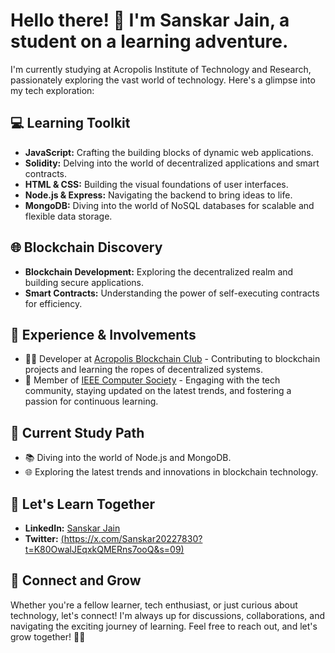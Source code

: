 # Hello there! 👋 I'm Sanskar Jain, a student on a learning adventure.

I'm currently studying at Acropolis Institute of Technology and Research, passionately exploring the vast world of technology. Here's a glimpse into my tech exploration:

## 💻 Learning Toolkit

- **JavaScript:** Crafting the building blocks of dynamic web applications.
- **Solidity:** Delving into the world of decentralized applications and smart contracts.
- **HTML & CSS:** Building the visual foundations of user interfaces.
- **Node.js & Express:** Navigating the backend to bring ideas to life.
- **MongoDB:** Diving into the world of NoSQL databases for scalable and flexible data storage.

## 🌐 Blockchain Discovery

- **Blockchain Development:** Exploring the decentralized realm and building secure applications.
- **Smart Contracts:** Understanding the power of self-executing contracts for efficiency.

## 🚀 Experience & Involvements

- 👨‍💻 Developer at [Acropolis Blockchain Club](#) - Contributing to blockchain projects and learning the ropes of decentralized systems.
- 🤖 Member of [IEEE Computer Society](#) - Engaging with the tech community, staying updated on the latest trends, and fostering a passion for continuous learning.

## 🚀 Current Study Path

- 📚 Diving into the world of Node.js and MongoDB.
- 🌐 Exploring the latest trends and innovations in blockchain technology.

## 🌟 Let's Learn Together

- **LinkedIn:** [Sanskar Jain](https://www.linkedin.com/in/sanskar-jain-6697091a1/)
- **Twitter:** [(https://x.com/Sanskar20227830?t=K80OwalJEqxkQMERns7ooQ&s=09)](https://x.com/Sanskar20227830?t=K80OwalJEqxkQMERns7ooQ&s=09)

## 🌱 Connect and Grow

Whether you're a fellow learner, tech enthusiast, or just curious about technology, let's connect! I'm always up for discussions, collaborations, and navigating the exciting journey of learning. Feel free to reach out, and let's grow together! 🌱✨



